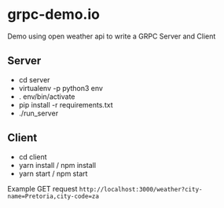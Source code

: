 # grpc-demo.io
Demo using open weather api to write a GRPC Server and Client

## Server
  - cd server
  - virtualenv -p python3 env
  - . env/bin/activate
  - pip install -r requirements.txt
  - ./run_server

## Client
  - cd client
  - yarn install / npm install
  - yarn start / npm start


Example GET request `http://localhost:3000/weather?city-name=Pretoria,city-code=za`
